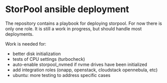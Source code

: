 StorPool ansible deployment
===========================

The repository contains a playbook for deploying storpool.
For now there is only one role.
It is still a work in progress, but should handle most deployments.

Work is needed for:

- better disk initialization
- tests of CPU settings (turbocheck)
- auto-enable storpool_nvmed if nvme drives have been initialized
- add integration roles (onapp, openstack, cloudstack opennebula, etc)
- ubuntu: more testing to address specific cases
